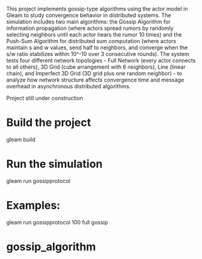 This project implements gossip-type algorithms using the actor model in Gleam to study convergence behavior in distributed systems. The simulation includes two main algorithms: the Gossip Algorithm for information propagation (where actors spread rumors by randomly selecting neighbors until each actor hears the rumor 10 times) and the Push-Sum Algorithm for distributed sum computation (where actors maintain s and w values, send half to neighbors, and converge when the s/w ratio stabilizes within 10^-10 over 3 consecutive rounds). The system tests four different network topologies - Full Network (every actor connects to all others), 3D Grid (cube arrangement with 6 neighbors), Line (linear chain), and Imperfect 3D Grid (3D grid plus one random neighbor) - to analyze how network structure affects convergence time and message overhead in asynchronous distributed algorithms.

Project still under construction

# Build the project

gleam build

# Run the simulation

gleam run gossipprotocol <numNodes> <topology> <algorithm>

# Examples:

gleam run gossipprotocol 100 full gossip
# gossip_algorithm
